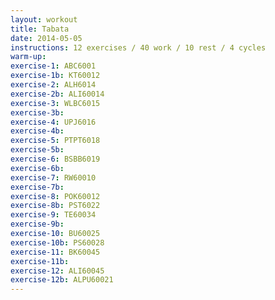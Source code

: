 ```yaml
---
layout: workout
title: Tabata
date: 2014-05-05
instructions: 12 exercises / 40 work / 10 rest / 4 cycles
warm-up: 
exercise-1: ABC6001
exercise-1b: KT60012
exercise-2: ALH6014
exercise-2b: ALI60014
exercise-3: WLBC6015
exercise-3b: 
exercise-4: UPJ6016
exercise-4b: 
exercise-5: PTPT6018
exercise-5b: 
exercise-6: BSBB6019
exercise-6b: 
exercise-7: RW60010
exercise-7b: 
exercise-8: POK60012
exercise-8b: PST6022
exercise-9: TE60034
exercise-9b: 
exercise-10: BU60025
exercise-10b: PS60028
exercise-11: BK60045
exercise-11b: 
exercise-12: ALI60045
exercise-12b: ALPU60021
---
```


